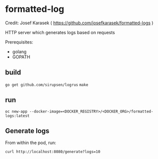 # formatted-log
Credit: Josef Karasek ( https://github.com/josefkarasek/formatted-logs )

HTTP server which generates logs based on requests

Prerequisites:
* golang
* GOPATH

## build

`go get github.com/sirupsen/logrus`
`make`

## run

`oc new-app --docker-image=<DOCKER_REGISTRY>/<DOCKER_ORG>/formatted-logs:latest`

## Generate logs

From within the pod, run:

`curl http://localhost:8080/generate?logs=10`
